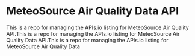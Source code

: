 # MeteoSource Air Quality Data API
This is a repo for managing the APIs.io listing for MeteoSource Air Quality API. T h i s   i s   a   r e p o   f o r   m a n a g i n g   t h e   A P I s . i o   l i s t i n g   f o r   M e t e o S o u r c e   A i r   Q u a l i t y   D a t a   A P I .  T h i s   i s   a   r e p o   f o r   m a n a g i n g   t h e   A P I s . i o   l i s t i n g   f o r   M e t e o S o u r c e   A i r   Q u a l i t y   D a t a 
